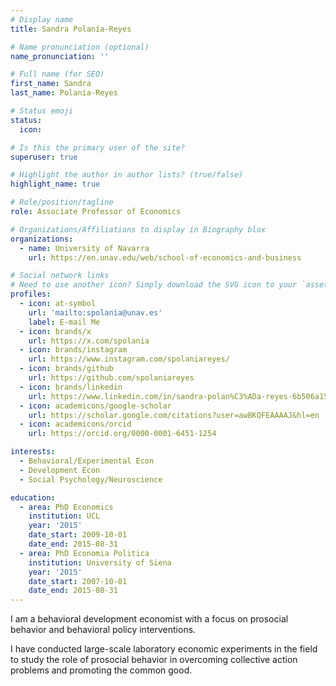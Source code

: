 ```yaml
---
# Display name
title: Sandra Polanía-Reyes

# Name pronunciation (optional)
name_pronunciation: ''

# Full name (for SEO)
first_name: Sandra
last_name: Polanía-Reyes

# Status emoji
status:
  icon: 

# Is this the primary user of the site?
superuser: true

# Highlight the author in author lists? (true/false)
highlight_name: true

# Role/position/tagline
role: Associate Professor of Economics

# Organizations/Affiliations to display in Biography blox
organizations:
  - name: University of Navarra
    url: https://en.unav.edu/web/school-of-economics-and-business

# Social network links
# Need to use another icon? Simply download the SVG icon to your `assets/media/icons/` folder.
profiles:
  - icon: at-symbol
    url: 'mailto:spolania@unav.es'
    label: E-mail Me
  - icon: brands/x
    url: https://x.com/spolania
  - icon: brands/instagram
    url: https://www.instagram.com/spolaniareyes/
  - icon: brands/github
    url: https://github.com/spolaniareyes
  - icon: brands/linkedin
    url: https://www.linkedin.com/in/sandra-polan%C3%ADa-reyes-6b506a15/
  - icon: academicons/google-scholar
    url: https://scholar.google.com/citations?user=awBKQFEAAAAJ&hl=en
  - icon: academicons/orcid
    url: https://orcid.org/0000-0001-6451-1254

interests:
  - Behavioral/Experimental Econ
  - Development Econ
  - Social Psychology/Neuroscience

education:
  - area: PhD Economics 
    institution: UCL
    year: '2015'
    date_start: 2009-10-01
    date_end: 2015-08-31
  - area: PhD Economia Politica
    institution: University of Siena
    year: '2015'
    date_start: 2007-10-01
    date_end: 2015-08-31
---
```

I am a behavioral development economist with a focus on prosocial behavior and behavioral policy interventions. 

I have conducted large-scale laboratory economic experiments in the field to study the role of prosocial behavior in overcoming collective action problems and promoting the common good.
